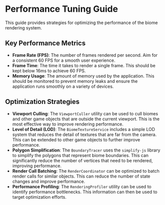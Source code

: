 # Performance Tuning Guide

This guide provides strategies for optimizing the performance of the biome rendering system.

## Key Performance Metrics

- **Frame Rate (FPS)**: The number of frames rendered per second. Aim for a consistent 60 FPS for a smooth user experience.
- **Frame Time**: The time it takes to render a single frame. This should be kept below 16ms to achieve 60 FPS.
- **Memory Usage**: The amount of memory used by the application. This should be monitored to prevent memory leaks and ensure the application runs smoothly on a variety of devices.

## Optimization Strategies

- **Viewport Culling**: The `ViewportCuller` utility can be used to cull biomes and other game objects that are outside the current viewport. This is the most effective way to improve rendering performance.
- **Level of Detail (LOD)**: The `BiomeTextureService` includes a simple LOD system that reduces the detail of textures that are far from the camera. This can be extended to other game objects to further improve performance.
- **Polygon Simplification**: The `BoundaryTracer` uses the `simplify-js` library to simplify the polygons that represent biome boundaries. This can significantly reduce the number of vertices that need to be rendered, improving performance.
- **Render Call Batching**: The `RenderCoordinator` can be optimized to batch render calls for similar objects. This can reduce the number of state changes and improve performance.
- **Performance Profiling**: The `RenderingProfiler` utility can be used to identify performance bottlenecks. This information can then be used to target optimization efforts.